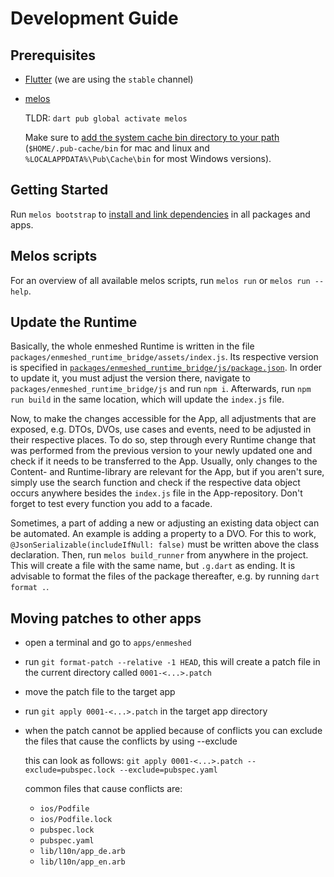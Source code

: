 # Development Guide

## Prerequisites

- [Flutter](https://flutter.dev/docs/get-started/install) (we are using the `stable` channel)
- [melos](https://melos.invertase.dev/getting-started)

  TLDR: `dart pub global activate melos`

  Make sure to [add the system cache bin directory to your path](https://dart.dev/tools/pub/cmd/pub-global#running-a-script-from-your-path) (`$HOME/.pub-cache/bin` for mac and linux and `%LOCALAPPDATA%\Pub\Cache\bin` for most Windows versions).

## Getting Started

Run `melos bootstrap` to [install and link dependencies](https://melos.invertase.dev/commands/bootstrap) in all packages and apps.

## Melos scripts

For an overview of all available melos scripts, run `melos run` or `melos run --help`.

## Update the Runtime

Basically, the whole enmeshed Runtime is written in the file `packages/enmeshed_runtime_bridge/assets/index.js`.
Its respective version is specified in [`packages/enmeshed_runtime_bridge/js/package.json`](packages/enmeshed_runtime_bridge/js/package.json).
In order to update it, you must adjust the version there, navigate to `packages/enmeshed_runtime_bridge/js` and run `npm i`.
Afterwards, run `npm run build` in the same location, which will update the `index.js` file.

Now, to make the changes accessible for the App, all adjustments that are exposed, e.g. DTOs, DVOs, use cases and events, need to be adjusted in their respective places.
To do so, step through every Runtime change that was performed from the previous version to your newly updated one and check if it needs to be transferred to the App.
Usually, only changes to the Content- and Runtime-library are relevant for the App, but if you aren't sure, simply use the search function and check if the respective data object occurs anywhere besides the `index.js` file in the App-repository.
Don't forget to test every function you add to a facade.

Sometimes, a part of adding a new or adjusting an existing data object can be automated.
An example is adding a property to a DVO.
For this to work, `@JsonSerializable(includeIfNull: false)` must be written above the class declaration.
Then, run `melos build_runner` from anywhere in the project.
This will create a file with the same name, but `.g.dart` as ending.
It is advisable to format the files of the package thereafter, e.g. by running `dart format .`.

## Moving patches to other apps

- open a terminal and go to `apps/enmeshed`
- run `git format-patch --relative -1 HEAD`, this will create a patch file in the current directory called `0001-<...>.patch`
- move the patch file to the target app
- run `git apply 0001-<...>.patch` in the target app directory
- when the patch cannot be applied because of conflicts you can exclude the files that cause the conflicts by using --exclude

  this can look as follows: `git apply 0001-<...>.patch --exclude=pubspec.lock --exclude=pubspec.yaml`

  common files that cause conflicts are:

  - `ios/Podfile`
  - `ios/Podfile.lock`
  - `pubspec.lock`
  - `pubspec.yaml`
  - `lib/l10n/app_de.arb`
  - `lib/l10n/app_en.arb`
